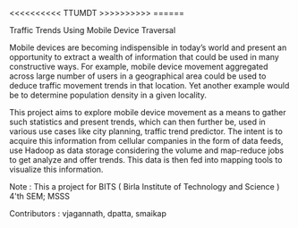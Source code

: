 <<<<<<<<<< TTUMDT >>>>>>>>>>
           ======

Traffic Trends Using Mobile Device Traversal


Mobile devices are becoming indispensible in today’s world and present an opportunity to extract a wealth of information that could be used in many constructive ways. For example, mobile device movement aggregated across large number of users in a geographical area could be used to deduce traffic movement trends in that location. Yet another example would be to determine population density in a given locality.

This project aims to explore mobile device movement as a means to gather such statistics and present trends, which can then further be, used in various use cases like city planning, traffic trend predictor. The intent is to acquire this information from cellular companies in the form of data feeds, use Hadoop as data storage considering the volume and map-reduce jobs to get analyze and offer trends. This data is then fed into mapping tools to visualize this information.

Note : This a project for BITS ( Birla Institute of Technology and Science ) 4'th SEM; MSSS

Contributors : vjagannath, dpatta, smaikap